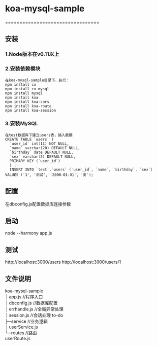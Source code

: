 # koa-mysql-sample
=================================
## 安装
### 1.Node版本在v0.11以上
### 2.安装依赖模块 
    在koa-mysql-sample目录下，执行：
    npm install co
    npm install co-mysql
    npm install mysql
    npm install koa
    npm install koa-cors
    npm install koa-route
    npm install koa-session
### 3.安装MySQL
    在test数据库下建立users表，插入数据
    CREATE TABLE `users` (
      `user_id` int(11) NOT NULL,
      `name` varchar(20) DEFAULT NULL,
      `birthday` date DEFAULT NULL,
      `sex` varchar(2) DEFAULT NULL,
      PRIMARY KEY (`user_id`)
      ) ;
      INSERT INTO `test`.`users` (`user_id`, `name`, `birthday`, `sex`) VALUES ('1', '测试', '2000-01-01', '男');
## 配置
   在dbconfig.js配置数据库连接参数
## 启动
   node --harmony app.js
## 测试
  http://localhost:3000/users
  http://localhost:3000/users/1
## 文件说明
koa-mysql-sample<br />
│  app.js         //程序入口<br />
│  dbconfig.js    //数据库配置<br />
│  errhandle.js   //全局异常处理<br />
│  session.js     //会话处理 to-do<br />
├─service        //业务逻辑<br />
│      userService.js<br />
└─routes         //路由<br />
       userRoute.js<br />
